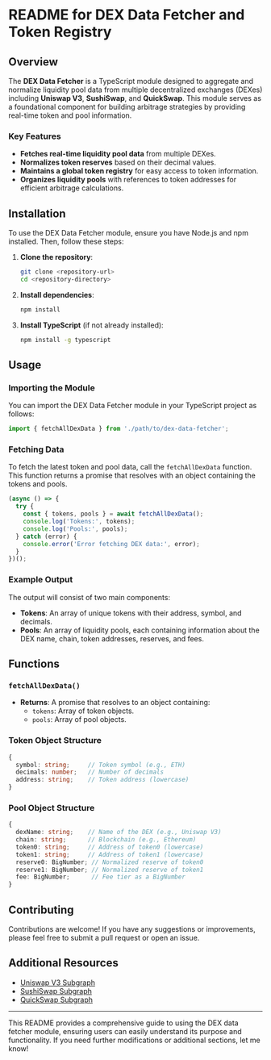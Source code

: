 

# README for DEX Data Fetcher and Token Registry

## Overview

The **DEX Data Fetcher** is a TypeScript module designed to aggregate and normalize liquidity pool data from multiple decentralized exchanges (DEXes) including **Uniswap V3**, **SushiSwap**, and **QuickSwap**. This module serves as a foundational component for building arbitrage strategies by providing real-time token and pool information.

### Key Features

- **Fetches real-time liquidity pool data** from multiple DEXes.
- **Normalizes token reserves** based on their decimal values.
- **Maintains a global token registry** for easy access to token information.
- **Organizes liquidity pools** with references to token addresses for efficient arbitrage calculations.

## Installation

To use the DEX Data Fetcher module, ensure you have Node.js and npm installed. Then, follow these steps:

1. **Clone the repository**:
   ```bash
   git clone <repository-url>
   cd <repository-directory>
   ```

2. **Install dependencies**:
   ```bash
   npm install
   ```

3. **Install TypeScript** (if not already installed):
   ```bash
   npm install -g typescript
   ```

## Usage

### Importing the Module

You can import the DEX Data Fetcher module in your TypeScript project as follows:

```typescript
import { fetchAllDexData } from './path/to/dex-data-fetcher';
```

### Fetching Data

To fetch the latest token and pool data, call the `fetchAllDexData` function. This function returns a promise that resolves with an object containing the tokens and pools.

```typescript
(async () => {
  try {
    const { tokens, pools } = await fetchAllDexData();
    console.log('Tokens:', tokens);
    console.log('Pools:', pools);
  } catch (error) {
    console.error('Error fetching DEX data:', error);
  }
})();
```

### Example Output

The output will consist of two main components:

- **Tokens**: An array of unique tokens with their address, symbol, and decimals.
- **Pools**: An array of liquidity pools, each containing information about the DEX name, chain, token addresses, reserves, and fees.

## Functions

### `fetchAllDexData()`

- **Returns**: A promise that resolves to an object containing:
  - `tokens`: Array of token objects.
  - `pools`: Array of pool objects.

### Token Object Structure

```typescript
{
  symbol: string;     // Token symbol (e.g., ETH)
  decimals: number;   // Number of decimals
  address: string;    // Token address (lowercase)
}
```

### Pool Object Structure

```typescript
{
  dexName: string;    // Name of the DEX (e.g., Uniswap V3)
  chain: string;      // Blockchain (e.g., Ethereum)
  token0: string;     // Address of token0 (lowercase)
  token1: string;     // Address of token1 (lowercase)
  reserve0: BigNumber; // Normalized reserve of token0
  reserve1: BigNumber; // Normalized reserve of token1
  fee: BigNumber;      // Fee tier as a BigNumber
}
```

## Contributing

Contributions are welcome! If you have any suggestions or improvements, please feel free to submit a pull request or open an issue.

## Additional Resources

- [Uniswap V3 Subgraph](https://thegraph.com/explorer/subgraph/uniswap/uniswap-v3)
- [SushiSwap Subgraph](https://thegraph.com/explorer/subgraph/sushiswap/exchange)
- [QuickSwap Subgraph](https://thegraph.com/explorer/subgraph/sameepsi/quickswap06)

---

This README provides a comprehensive guide to using the DEX data fetcher module, ensuring users can easily understand its purpose and functionality. If you need further modifications or additional sections, let me know!
